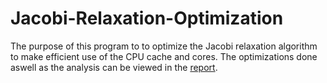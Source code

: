 # Jacobi-Relaxation-Optimization

The purpose of this program to to optimize the Jacobi relaxation algorithm 
to make efficient use of the CPU cache and cores. The optimizations done
aswell as the analysis can be viewed in the [report](docs/report.pdf).

